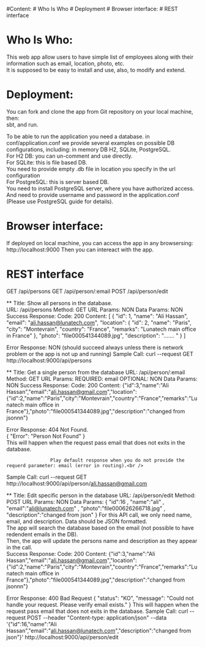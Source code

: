 #Content:
    # Who Is Who
    # Deployment
    # Browser interface:
    # REST interface


# Who Is Who:

This web app allow users to have simple list of employees along with their information such as email, location, photo, etc.<br />
It is supposed to be easy to install and use, also, to modify and extend.<br />


# Deployment:
You can fork and clone the app from Git repository on your local machine, then:<br />
sbt, and run.<br />

To be able to run the application you need a database. in conf/application.conf we provide several examples on possible DB configurations, including: in memory DB H2, SQLite, PostgreSQL.<br />
For H2 DB: you can un-comment and use directly.<br />
For SQLite: this is file based DB.<br />
            You need to provide empty .db file in location you specify in the url configuration<br />
For PostgreSQL: this is server based DB.<br />
                You need to install PostgreSQL server, where you have authorized access.<br />
                And need to provide username and password in the application.conf (Please use PostgreSQL guide for details).<br />


# Browser interface:
If deployed on local machine, you can access the app in any browsersing:
http://localhost:9000
Then you can intereact with the app.<br />


# REST interface

GET     /api/persons
GET     /api/person/:email
POST    /api/person/edit

**
Title: Show all persons in the database.<br />
URL: /api/persons
Method: GET
URL Params: NON
Data Params: NON
Success Response:   Code: 200
                    Content: [
                               {
                                 "id": 1,
                                 "name": "Ali Hassan",
                                 "email": "ali.hassan@lunatech.com",
                                 "location": {
                                   "id": 2,
                                   "name": "Paris",
                                   "city": "Montevrain",
                                   "country": "France",
                                   "remarks": "Lunatech main office in France"
                                 },
                                 "photo": "file000541344089.jpg",
                                 "description": "....... "
                               }
                             ]

Error Response: NON (should succeed always unless there is network problem or the app is not up and running)
Sample Call:     curl --request GET  http://localhost:9000/api/persons
<br />

**
Title: Get a single person from the database
URL: /api/person/:email
Method: GET
URL Params: REQUIRED: email OPTIONAL: NON
Data Params: NON
Success Response:   Code: 200
                    Content: {"id":3,"name":"Ali Hassan","email":"ali.hassan@gmail.com","location":{"id":2,"name":"Paris","city":"Montevrain","country":"France","remarks":"Lunatech main office in France"},"photo":"file000541344089.jpg","description":"changed from jsonnn"}

Error Response:     404 Not Found.<br />
                    {
                      "Error": "Person Not Found"
                    }<br />
                    This will happen when the request pass email that does not exits in the database.<br />

                    Play default response when you do not provide the requerd parameter: email (error in routing).<br />
Sample Call:        curl --request GET   http://localhost:9000/api/person/ali.hassan@gmail.com
<br />

**
Title: Edit specific person in the database
URL: /api/person/edit
Method: POST
URL Params: NON
Data Params:    {
                    "id":16 ,
                    "name":"ali" ,
                    "email":"ali@lunatech.com" ,
                    "photo":"file000626266718.jpg" ,
                    "description":"changed from json"
                }
                For this API call, we only need name, email, and description. Data should be JSON formatted.<br />
                The app will search the database based on the email (not possible to have redendent emails in the DB).<br />
                Then, the app will update the persons name and description as they appear in the call.<br />
Success Response:   Code: 200
                    Content: {"id":3,"name":"Ali Hassan","email":"ali.hassan@gmail.com","location":{"id":2,"name":"Paris","city":"Montevrain","country":"France","remarks":"Lunatech main office in France"},"photo":"file000541344089.jpg","description":"changed from jsonnn"}

Error Response:     400 Bad Request
                    {
                      "status": "KO",
                      "message": "Could not handle your request. Please verify email exists."
                    }
                    This will happen when the request pass email that does not exits in the database.
Sample Call:        curl --request POST  --header "Content-type: application/json"   --data '{"id":16,"name":"Ali Hassan","email":"ali.hassan@lunatech.com","description":"changed from json"}'   http://localhost:9000/api/person/edit
<br />